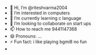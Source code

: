 - 👋 Hi, I’m @riteshvarma2004
- 👀 I’m interested in computers
- 🌱 I’m currently learning c language
- 💞️ I’m looking to collaborate on start ups
- 📫 How to reach me 9441147368
- 😄 Pronouns: ...
- ⚡ Fun fact: i like playing bgmi8 no fun
- 

<!---
riteshvarma2004/riteshvarma2004 is a ✨ special ✨ repository because its `README.md` (this file) appears on your GitHub profile.
You can click the Preview link to take a look at your changes.
--->
